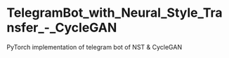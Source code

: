 # TelegramBot_with_Neural_Style_Transfer_-_CycleGAN
PyTorch implementation of telegram bot of NST &amp; CycleGAN
